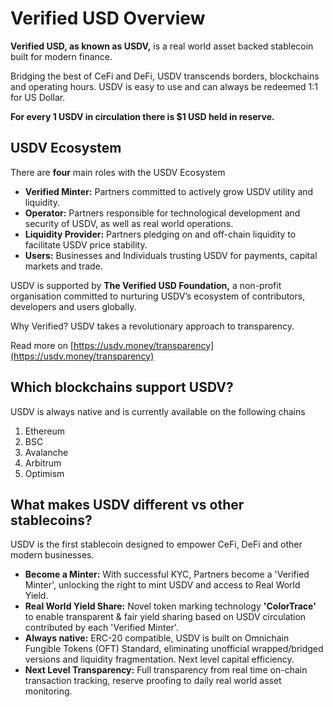 # Verified USD Overview

**Verified USD, as known as USDV,** is a real world asset backed stablecoin built for modern finance.

Bridging the best of CeFi and DeFi, USDV transcends borders, blockchains and operating hours. USDV is easy to use and can always be redeemed 1:1 for US Dollar.

**For every 1 USDV in circulation there is $1 USD held in reserve.**

## USDV Ecosystem

There are **four** main roles with the USDV Ecosystem

* **Verified Minter:** Partners committed to actively grow USDV utility and liquidity.
* **Operator:** Partners responsible for technological development and security of USDV, as well as real world operations.
* **Liquidity Provider:** Partners pledging on and off-chain liquidity to facilitate USDV price stability.
* **Users:** Businesses and Individuals trusting USDV for payments, capital markets and trade.

USDV is supported by **The Verified USD Foundation,** a non-profit organisation committed to nurturing USDV’s ecosystem of contributors, developers and users globally.

Why Verified? USDV takes a revolutionary approach to transparency.&#x20;

Read more on [https://usdv.money/transparency](https://usdv.money/transparency)

## Which blockchains support USDV?

USDV is always native and is currently available on the following chains

1. Ethereum
2. BSC
3. Avalanche
4. Arbitrum
5. Optimism

## What makes USDV different vs other stablecoins?

USDV is the first stablecoin designed to empower CeFi, DeFi and other modern businesses.

* **Become a Minter:** With successful KYC, Partners become a 'Verified Minter', unlocking the right to mint USDV and access to Real World Yield.
* **Real World Yield Share:** Novel token marking technology **'ColorTrace'** to enable transparent & fair yield sharing based on USDV circulation contributed by each 'Verified Minter'.
* **Always native:** ERC-20 compatible, USDV is built on Omnichain Fungible Tokens (OFT) Standard, eliminating unofficial wrapped/bridged versions and liquidity fragmentation. Next level capital efficiency.
* **Next Level Transparency:** Full transparency from real time on-chain transaction tracking, reserve proofing to daily real world asset monitoring.
